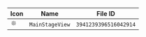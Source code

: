 | Icon | Name | File ID |
| ---  | ---  | ---     |
| ![](MainStageView.png) | `MainStageView` | `3941239396516042914` |
